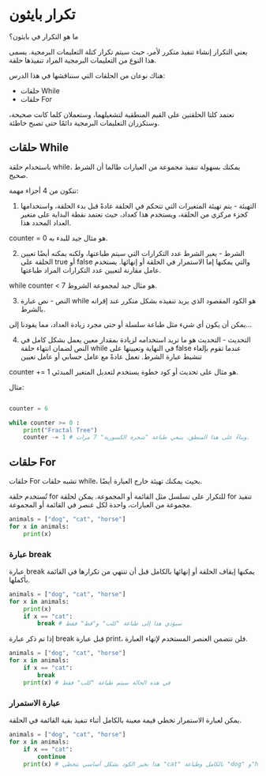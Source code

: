 # تكرار بايثون
ما هو التكرار في بايثون؟

يعني التكرار إنشاء تنفيذ متكرر لأمر، حيث سيتم تكرار كتلة التعليمات البرمجية. يسمى هذا النوع من التعليمات البرمجية المراد تنفيذها حلقة.

هناك نوعان من الحلقات التي سنناقشها في هذا الدرس:

- حلقات While
- حلقات For

تعتمد كلتا الحلقتين على القيم المنطقية لتشغيلهما، وستعملان كلما كانت صحيحة، وستكرران التعليمات البرمجية دائمًا حتى تصبح خاطئة.

## حلقات While

باستخدام حلقة while، يمكنك بسهولة تنفيذ مجموعة من العبارات طالما أن الشرط صحيح.

تتكون من 4 أجزاء مهمة:

1. التهيئة - يتم تهيئة المتغيرات التي تتحكم في الحلقة عادةً قبل بدء الحلقة، واستخدامها كجزء مركزي من الحلقة، ويستخدم هذا كعداد، حيث تعتمد نقطة البداية على متغير العداد المحدد هذا.

counter = 0 هو مثال جيد للبدء به.

2. الشرط - يغير الشرط عدد التكرارات التي سيتم طباعتها، ولكنه يمكنه أيضًا تعيين الحلقة على true أو false والتي يمكنها إما الاستمرار في الحلقة أو إنهائها. يستخدم عامل مقارنة لتعيين عدد التكرارات المراد طباعتها.

while counter < 7 هو مثال جيد لمجموعة الشروط.

3. النص - نص عبارة while هو الكود المقصود الذي يريد تنفيذه بشكل متكرر عند إقرانه بالشرط.

يمكن أن يكون أي شيء مثل طباعة سلسلة أو حتى مجرد زيادة العداد، مما يقودنا إلى...

4. التحديث - التحديث هو ما تريد استخدامه لزيادة بمقدار معين يعمل بشكل كامل في النص لضمان انتهاء حلقة while في النهاية وتعيينها على false عندما تقوم بإلغاء تنشيط عبارة الشرط. تعمل عادةً مع عامل حسابي أو عامل تعيين

counter += 1 هو مثال على تحديث أو كود خطوة يستخدم لتعديل المتغير المبدئي.

مثال:

```python

counter = 6

while counter >= 0 :
    print("Fractal Tree")
    counter -= 1 # وبناءً على هذا المنطق، ينبغي طباعة "شجرة الكسورية" 7 مرات. 
```

## حلقات For

حلقات For تشبه حلقات while، بحيث يمكنك تهيئة خارج العبارة أيضًا.

تُستخدم حلقة for للتكرار على تسلسل مثل القائمة أو المجموعة. يمكن لحلقة for تنفيذ مجموعة من العبارات، واحدة لكل عنصر في القائمة أو المجموعة.

```python
animals = ["dog", "cat", "horse"]
for x in animals:
    print(x)
```

### عبارة break

عبارة break يمكنها إيقاف الحلقة أو إنهائها بالكامل قبل أن تنتهي من تكرارها في القائمة بأكملها.

```python
animals = ["dog", "cat", "horse"]
for x in animals:
    print(x)
    if x == "cat":
        break # سيؤدي هذا إلى طباعة "كلب" و"قط" فقط
```

إذا تم ذكر عبارة break قبل عبارة print، فلن تتضمن العنصر المستخدم لإنهاء العبارة.

```python
animals = ["dog", "cat", "horse"]
for x in animals:
    if x == "cat":
        break
    print(x) # في هذه الحالة سيتم طباعة "كلب" فقط

```

### عبارة الاستمرار

يمكن لعبارة الاستمرار تخطي قيمة معينة بالكامل أثناء تنفيذ بقية القائمة في الحلقة.

```python
animals = ["dog", "cat", "horse"]
for x in animals:
    if x == "cat":
        continue
    print(x) # هذا يخبر الكود بشكل أساسي بتخطي "cat" بالكامل وطباعة "dog" و"horse"
```
